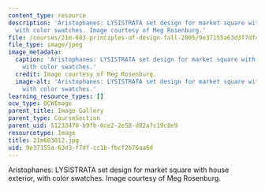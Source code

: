```yaml
---
content_type: resource
description: 'Aristophanes: LYSISTRATA set design for market square with house exterior,
  with color swatches. Image courtesy of Meg Rosenburg.'
file: /courses/21m-603-principles-of-design-fall-2005/9e37155a63d3f7dfcc1bfbcf2b76aa6d_21m603012.jpg
file_type: image/jpeg
image_metadata:
  caption: 'Aristophanes: LYSISTRATA set design for market square with house exterior,
    with color swatches.'
  credit: Image courtesy of Meg Rosenburg.
  image-alt: 'Aristophanes: LYSISTRATA set design for market square with house exterior,
    with color swatches.'
learning_resource_types: []
ocw_type: OCWImage
parent_title: Image Gallery
parent_type: CourseSection
parent_uid: 51233470-b9fb-0ce2-2e58-d82a7c19c0e9
resourcetype: Image
title: 21m603012.jpg
uid: 9e37155a-63d3-f7df-cc1b-fbcf2b76aa6d
---
```

Aristophanes: LYSISTRATA set design for market square with house exterior, with color swatches. Image courtesy of Meg Rosenburg.

